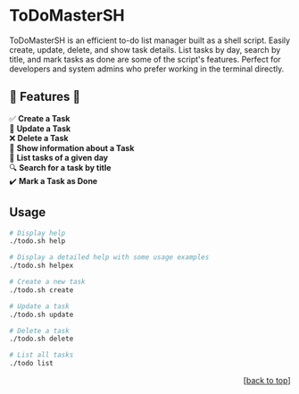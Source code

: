 # ToDoMasterSH
ToDoMasterSH is an efficient to-do list manager built as a shell script. Easily create, update, delete, and show task details. List tasks by day, search by title, and mark tasks as done are some of the script's features. Perfect for developers and system admins who prefer working in the terminal directly. 

## 🚀 Features 🚀 <br/>
✅ **Create a Task**  <br/>
📝 **Update a Task**  <br/>
❌ **Delete a Task**  <br/>
📄 **Show information about a Task** <br/>
📅 **List tasks of a given day** <br/>
🔍 **Search for a task by title** <br/>
✔️ **Mark a Task as Done** <br/>


## Usage


```bash
# Display help
./todo.sh help

# Display a detailed help with some usage examples
./todo.sh helpex

# Create a new task
./todo.sh create

# Update a task
./todo.sh update

# Delete a task
./todo.sh delete

# List all tasks
./todo list
```

<p align="right">[<a href="#readme-top">back to top</a>]</p>


